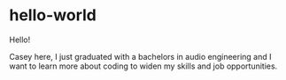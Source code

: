 # hello-world

Hello!

Casey here, I just graduated with a bachelors in audio engineering and I want to learn more about coding to widen my skills and job opportunities. 
